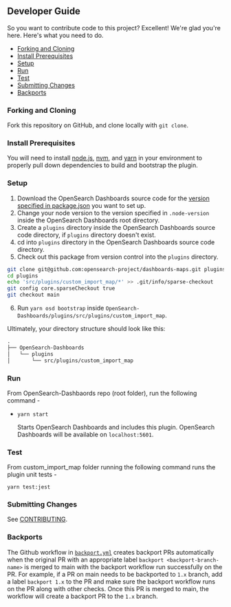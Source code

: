## Developer Guide

So you want to contribute code to this project? Excellent! We're glad you're here. Here's what you need to do.

- [Forking and Cloning](#forking-and-cloning)
- [Install Prerequisites](#install-prerequisites)
- [Setup](#setup)
- [Run](#run)
- [Test](#test)
- [Submitting Changes](#submitting-changes)
- [Backports](#backports)

### Forking and Cloning

Fork this repository on GitHub, and clone locally with `git clone`.

### Install Prerequisites

You will need to install [node.js](https://nodejs.org/en/), [nvm](https://github.com/nvm-sh/nvm/blob/master/README.md), and [yarn](https://yarnpkg.com/) in your environment to properly pull down dependencies to build and bootstrap the plugin.


### Setup

1. Download the OpenSearch Dashboards source code for the [version specified in package.json](./src/plugins/custom_import_map/package.json#L3) you want to set up.
2. Change your node version to the version specified in `.node-version` inside the OpenSearch Dashboards root directory.
3. Create a `plugins` directory inside the OpenSearch Dashboards source code directory, if `plugins` directory doesn't exist.
4. cd into `plugins` directory in the OpenSearch Dashboards source code directory.
5. Check out this package from version control into the `plugins` directory.
```bash
git clone git@github.com:opensearch-project/dashboards-maps.git plugins --no-checkout
cd plugins
echo 'src/plugins/custom_import_map/*' >> .git/info/sparse-checkout
git config core.sparseCheckout true
git checkout main
```
6. Run `yarn osd bootstrap` inside `OpenSearch-Dashboards/plugins/src/plugins/custom_import_map`.

Ultimately, your directory structure should look like this:

```md
.
├── OpenSearch-Dashboards
│   └── plugins
│       └── src/plugins/custom_import_map
```

### Run

From OpenSearch-Dashbaords repo (root folder), run the following command -
- `yarn start`

  Starts OpenSearch Dashboards and includes this plugin. OpenSearch Dashboards will be available on `localhost:5601`.

### Test

From custom_import_map folder running the following command runs the plugin unit tests -

`yarn test:jest`

### Submitting Changes

See [CONTRIBUTING](CONTRIBUTING.md).

### Backports

The Github workflow in [`backport.yml`](.github/workflows/backport.yml) creates backport PRs automatically when the original PR
with an appropriate label `backport <backport-branch-name>` is merged to main with the backport workflow run successfully on the
PR. For example, if a PR on main needs to be backported to `1.x` branch, add a label `backport 1.x` to the PR and make sure the
backport workflow runs on the PR along with other checks. Once this PR is merged to main, the workflow will create a backport PR
to the `1.x` branch.